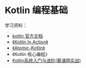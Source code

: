 # Kotlin 编程基础

学习资料：

- [kotlin 官方文档](https://kotlinlang.org/docs/getting-started.html)
- [《Kotlin In Action》](https://github.com/Kotlin/kotlin-in-action)
- [《Atomic-Kotlin》](https://www.angus-liu.cn/Atomic-Kotlin-zh/se01-ch01.html)
- 《Kotlin 核心编程》
- [Kotlin系统入门与进阶(慕课网实战)](https://coding.imooc.com/class/108.html) 
